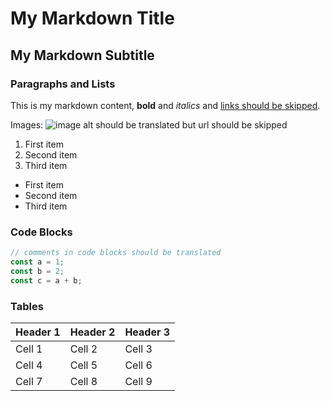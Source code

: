 # My Markdown Title

## My Markdown Subtitle

### **Paragraphs and Lists**

This is my markdown content, **bold** and _italics_ and
[links should be skipped](https://seelen.io/about/other#markdown).

Images:
![image alt should be translated but url should be skipped](https://via.placeholder.com/150)

1. First item
2. Second item
3. Third item

- First item
- Second item
- Third item

### **Code Blocks**

```ts
// comments in code blocks should be translated
const a = 1;
const b = 2;
const c = a + b;
```

### **Tables**

| Header 1 | Header 2 | Header 3 |
| -------- | -------- | -------- |
| Cell 1   | Cell 2   | Cell 3   |
| Cell 4   | Cell 5   | Cell 6   |
| Cell 7   | Cell 8   | Cell 9   |
